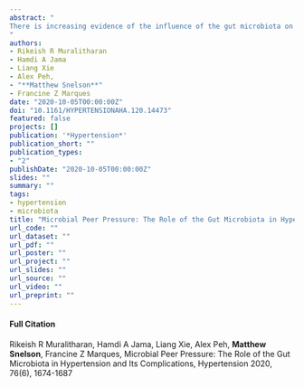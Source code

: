 ```yaml
---
abstract: "
There is increasing evidence of the influence of the gut microbiota on hypertension and its complications, such as chronic kidney disease, stroke, heart failure, and myocardial infarction. This is not surprising considering that the most common risk factors for hypertension, such as age, sex, medication, and diet, can also impact the gut microbiota. For example, sodium and fermentable fiber have been studied in relation to both hypertension and the gut microbiota. By combining second- and, now, third-generation sequencing with metabolomics approaches, metabolites, such as short-chain fatty acids and trimethylamine N-oxide, and their producers, have been identified and are now known to affect host physiology and the cardiovascular system. The receptors that bind these metabolites have also been explored with positive findings—examples include known short-chain fatty acid receptors, such as G-protein coupled receptors GPR41, GPR43, GPR109a, and OLF78 in mice. GPR41 and OLF78 have been shown to have inverse roles in blood pressure regulation, whereas GPR43 and GPR109A have to date been demonstrated to impact cardiac function. New treatment options in the form of prebiotics (eg, dietary fiber), probiotics (eg, Lactobacillus spp.), and postbiotics (eg, the short-chain fatty acids acetate, propionate, and butyrate) have all been demonstrated to be beneficial in lowering blood pressure in animal models, but the underlying mechanisms remain poorly understood and translation to hypertensive patients is still lacking. Here, we review the evidence for the role of the gut microbiota in hypertension, its risk factors, and cardiorenal complications and identify future directions for this exciting and fast-evolving field.
"
authors:
- Rikeish R Muralitharan
- Hamdi A Jama
- Liang Xie
- Alex Peh, 
- "**Matthew Snelson**"
- Francine Z Marques
date: "2020-10-05T00:00:00Z"
doi: "10.1161/HYPERTENSIONAHA.120.14473"
featured: false
projects: []
publication: '*Hypertension*'
publication_short: ""
publication_types:
- "2"
publishDate: "2020-10-05T00:00:00Z"
slides: ""
summary: ""
tags:
- hypertension
- microbiota
title: "Microbial Peer Pressure: The Role of the Gut Microbiota in Hypertension and Its Complications" 
url_code: ""
url_dataset: ""
url_pdf: ""
url_poster: ""
url_project: ""
url_slides: ""
url_source: ""
url_video: ""
url_preprint: ""
---
```


#### Full Citation
Rikeish R Muralitharan, Hamdi A Jama, Liang Xie, Alex Peh, **Matthew Snelson**, Francine Z Marques, Microbial Peer Pressure: The Role of the Gut Microbiota in Hypertension and Its Complications, Hypertension 2020, 76(6), 1674-1687